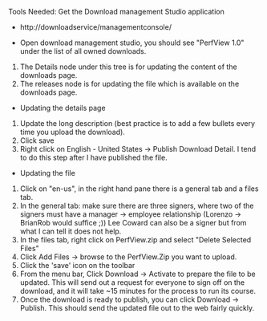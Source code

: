 Tools Needed: Get the Download management Studio application 

  * http://downloadservice/managementconsole/


* Open download management studio, you should see "PerfView 1.0" under the list of all owned downloads.
1. The Details node under this tree is for updating the content of the downloads page.
2. The releases node is for updating the file which is available on the downloads page.


* Updating the details page 
1. Update the long description (best practice is to add a few bullets every time you upload the download).
2. Click save
3. Right click on English - United States -> Publish Download Detail.  I tend to do this step after I have published the file.

*	Updating the file 
1. Click on "en-us", in the right hand pane there is a general tab and a files tab.
2. In the general tab: make sure there are three signers, where two of the signers must have a manager -> employee relationship (Lorenzo -> BrianRob would suffice ;))  Lee Coward can also be a signer but from what I can tell it does not help. 
3. In the files tab, right click on PerfView.zip and select "Delete Selected Files"
4. Click Add Files -> browse to the PerfView.Zip you want to upload.
5. Click the 'save' icon on the toolbar
6. From the menu bar, Click Download -> Activate to prepare the file to be updated. This will send out a request for everyone to sign off on the download, and it will take ~15 minutes for the process to run its course.
7. Once the download is ready to publish, you can click Download -> Publish. This should send the updated file out to the web fairly quickly.

